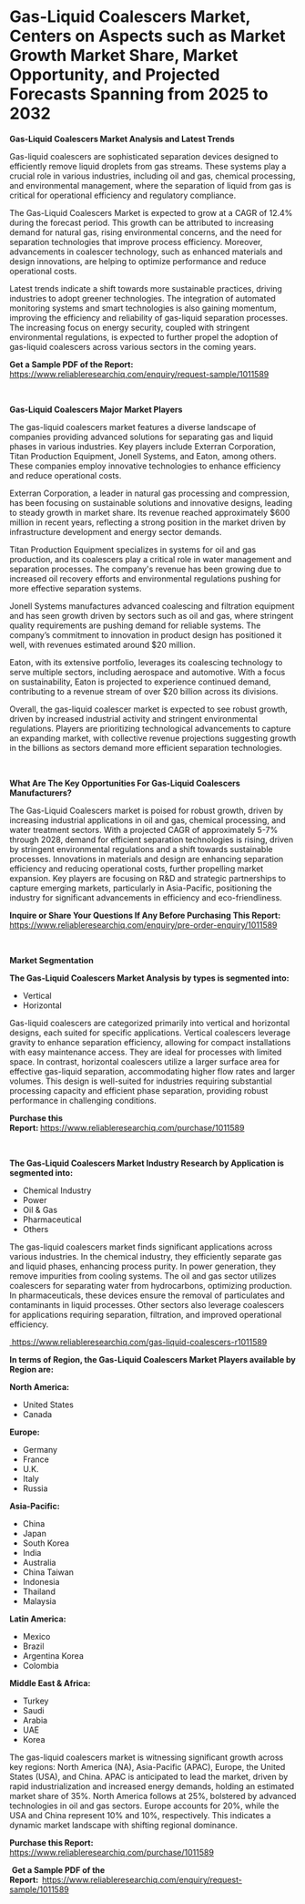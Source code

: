 <p><h1>Gas-Liquid Coalescers Market, Centers on Aspects such as Market Growth Market Share, Market Opportunity, and Projected Forecasts Spanning from 2025 to 2032</h1></p><p><strong>Gas-Liquid Coalescers Market Analysis and Latest Trends</strong></p>
<p><p>Gas-liquid coalescers are sophisticated separation devices designed to efficiently remove liquid droplets from gas streams. These systems play a crucial role in various industries, including oil and gas, chemical processing, and environmental management, where the separation of liquid from gas is critical for operational efficiency and regulatory compliance.</p><p>The Gas-Liquid Coalescers Market is expected to grow at a CAGR of 12.4% during the forecast period. This growth can be attributed to increasing demand for natural gas, rising environmental concerns, and the need for separation technologies that improve process efficiency. Moreover, advancements in coalescer technology, such as enhanced materials and design innovations, are helping to optimize performance and reduce operational costs.</p><p>Latest trends indicate a shift towards more sustainable practices, driving industries to adopt greener technologies. The integration of automated monitoring systems and smart technologies is also gaining momentum, improving the efficiency and reliability of gas-liquid separation processes. The increasing focus on energy security, coupled with stringent environmental regulations, is expected to further propel the adoption of gas-liquid coalescers across various sectors in the coming years.</p></p>
<p><strong>Get a Sample PDF of the Report:&nbsp;</strong> <a href="https://www.reliableresearchiq.com/enquiry/request-sample/1011589?utm_campaign=1837&utm_medium=2&utm_source=Github&utm_content=ia&utm_term=12042025&utm_id=gas-liquid-coalescers">https://www.reliableresearchiq.com/enquiry/request-sample/1011589</a></p>
<p>&nbsp;</p>
<p><strong>Gas-Liquid Coalescers Major Market Players</strong></p>
<p><p>The gas-liquid coalescers market features a diverse landscape of companies providing advanced solutions for separating gas and liquid phases in various industries. Key players include Exterran Corporation, Titan Production Equipment, Jonell Systems, and Eaton, among others. These companies employ innovative technologies to enhance efficiency and reduce operational costs.</p><p>Exterran Corporation, a leader in natural gas processing and compression, has been focusing on sustainable solutions and innovative designs, leading to steady growth in market share. Its revenue reached approximately $600 million in recent years, reflecting a strong position in the market driven by infrastructure development and energy sector demands.</p><p>Titan Production Equipment specializes in systems for oil and gas production, and its coalescers play a critical role in water management and separation processes. The company's revenue has been growing due to increased oil recovery efforts and environmental regulations pushing for more effective separation systems.</p><p>Jonell Systems manufactures advanced coalescing and filtration equipment and has seen growth driven by sectors such as oil and gas, where stringent quality requirements are pushing demand for reliable systems. The company’s commitment to innovation in product design has positioned it well, with revenues estimated around $20 million.</p><p>Eaton, with its extensive portfolio, leverages its coalescing technology to serve multiple sectors, including aerospace and automotive. With a focus on sustainability, Eaton is projected to experience continued demand, contributing to a revenue stream of over $20 billion across its divisions.</p><p>Overall, the gas-liquid coalescer market is expected to see robust growth, driven by increased industrial activity and stringent environmental regulations. Players are prioritizing technological advancements to capture an expanding market, with collective revenue projections suggesting growth in the billions as sectors demand more efficient separation technologies.</p></p>
<p>&nbsp;</p>
<p><strong>What Are The Key Opportunities For Gas-Liquid Coalescers Manufacturers?</strong></p>
<p><p>The Gas-Liquid Coalescers market is poised for robust growth, driven by increasing industrial applications in oil and gas, chemical processing, and water treatment sectors. With a projected CAGR of approximately 5-7% through 2028, demand for efficient separation technologies is rising, driven by stringent environmental regulations and a shift towards sustainable processes. Innovations in materials and design are enhancing separation efficiency and reducing operational costs, further propelling market expansion. Key players are focusing on R&D and strategic partnerships to capture emerging markets, particularly in Asia-Pacific, positioning the industry for significant advancements in efficiency and eco-friendliness.</p></p>
<p><strong>Inquire or Share Your Questions If Any Before Purchasing This Report:</strong> <a href="https://www.reliableresearchiq.com/enquiry/pre-order-enquiry/1011589?utm_campaign=1837&utm_medium=2&utm_source=Github&utm_content=ia&utm_term=12042025&utm_id=gas-liquid-coalescers">https://www.reliableresearchiq.com/enquiry/pre-order-enquiry/1011589</a></p>
<p>&nbsp;</p>
<p><strong>Market Segmentation</strong></p>
<p><strong>The Gas-Liquid Coalescers Market Analysis by types is segmented into:</strong></p>
<p><ul><li>Vertical</li><li>Horizontal</li></ul></p>
<p><p>Gas-liquid coalescers are categorized primarily into vertical and horizontal designs, each suited for specific applications. Vertical coalescers leverage gravity to enhance separation efficiency, allowing for compact installations with easy maintenance access. They are ideal for processes with limited space. In contrast, horizontal coalescers utilize a larger surface area for effective gas-liquid separation, accommodating higher flow rates and larger volumes. This design is well-suited for industries requiring substantial processing capacity and efficient phase separation, providing robust performance in challenging conditions.</p></p>
<p><strong>Purchase this Report:&nbsp;</strong><a href="https://www.reliableresearchiq.com/purchase/1011589?utm_campaign=1837&utm_medium=2&utm_source=Github&utm_content=ia&utm_term=12042025&utm_id=gas-liquid-coalescers">https://www.reliableresearchiq.com/purchase/1011589</a></p>
<p>&nbsp;</p>
<p><strong>The Gas-Liquid Coalescers Market Industry Research by Application is segmented into:</strong></p>
<p><ul><li>Chemical Industry</li><li>Power</li><li>Oil & Gas</li><li>Pharmaceutical</li><li>Others</li></ul></p>
<p><p>The gas-liquid coalescers market finds significant applications across various industries. In the chemical industry, they efficiently separate gas and liquid phases, enhancing process purity. In power generation, they remove impurities from cooling systems. The oil and gas sector utilizes coalescers for separating water from hydrocarbons, optimizing production. In pharmaceuticals, these devices ensure the removal of particulates and contaminants in liquid processes. Other sectors also leverage coalescers for applications requiring separation, filtration, and improved operational efficiency.</p></p>
<p><a href="https://www.reliableresearchiq.com/gas-liquid-coalescers-r1011589?utm_campaign=1837&utm_medium=2&utm_source=Github&utm_content=ia&utm_term=12042025&utm_id=gas-liquid-coalescers">&nbsp;https://www.reliableresearchiq.com/gas-liquid-coalescers-r1011589</a></p>
<p><strong>In terms of Region, the Gas-Liquid Coalescers Market Players available by Region are:</strong></p>
<p>
    <p> <strong> North America: </strong>
        <ul>
            <li>United States</li>
            <li>Canada</li>
        </ul>
        </p> 
    <p> <strong> Europe: </strong>
        <ul>
            <li>Germany</li>
            <li>France</li>
            <li>U.K.</li>
            <li>Italy</li>
            <li>Russia</li>
        </ul>
        </p> 
    <p> <strong> Asia-Pacific: </strong>
        <ul>
            <li>China</li>
            <li>Japan</li>
            <li>South Korea</li>
            <li>India</li>
            <li>Australia</li>
            <li>China Taiwan</li>
            <li>Indonesia</li>
            <li>Thailand</li>
            <li>Malaysia</li>
        </ul>
        </p> 
    <p> <strong> Latin America: </strong>
        <ul>
            <li>Mexico</li>
            <li>Brazil</li>
            <li>Argentina Korea</li>
            <li>Colombia</li>
        </ul>
        </p> 
    <p> <strong> Middle East & Africa: </strong>
        <ul>
            <li>Turkey</li>
            <li>Saudi</li>
            <li>Arabia</li>
            <li>UAE</li>
            <li>Korea</li>
        </ul>
    </p>
    </p>
<p><p>The gas-liquid coalescers market is witnessing significant growth across key regions: North America (NA), Asia-Pacific (APAC), Europe, the United States (USA), and China. APAC is anticipated to lead the market, driven by rapid industrialization and increased energy demands, holding an estimated market share of 35%. North America follows at 25%, bolstered by advanced technologies in oil and gas sectors. Europe accounts for 20%, while the USA and China represent 10% and 10%, respectively. This indicates a dynamic market landscape with shifting regional dominance.</p></p>
<p><strong>Purchase this Report: </strong><a href="https://www.reliableresearchiq.com/purchase/1011589?utm_campaign=1837&utm_medium=2&utm_source=Github&utm_content=ia&utm_term=12042025&utm_id=gas-liquid-coalescers">https://www.reliableresearchiq.com/purchase/1011589</a></p>
<p>&nbsp;<strong>Get a Sample PDF of the Report:&nbsp;&nbsp;</strong><a href="https://www.reliableresearchiq.com/enquiry/request-sample/1011589?utm_campaign=1837&utm_medium=2&utm_source=Github&utm_content=ia&utm_term=12042025&utm_id=gas-liquid-coalescers">https://www.reliableresearchiq.com/enquiry/request-sample/1011589</a></p>
<p><strong></strong></p>
<p><p></p><p></p><p></p></p>